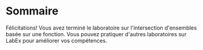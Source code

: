 # Sommaire

Félicitations! Vous avez terminé le laboratoire sur l'intersection d'ensembles basée sur une fonction. Vous pouvez pratiquer d'autres laboratoires sur LabEx pour améliorer vos compétences.
